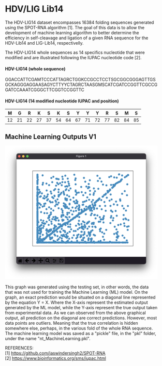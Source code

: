 # HDV/LIG Lib14

The HDV-LIG14 dataset encompasses 16384 folding sequences generated using the SPOT-RNA algorithm [1]. The goal of this data is to allow the development of machine learning algorithm to better determine the efficiency in self-cleavage and ligation of a given RNA sequence for the HDV-Lib14 and LIG-Lib14, respectivelly.

The HDV-LIG14 whole sequences as 14 specifics nucleotide that were modified and are illustrated following the IUPAC nucleotide code [2].

#### HDV-LIG14 (whole sequence)  
GGACCATTCGAMTCCCATTAGRCTGGKCCGCCTCCTSGCGGCGGGAGTTGSGCKAGGGAGGAASAGYCTTYYCTAGRCTAASGMSCATCGATCCGGTTCGCCGGATCCAAATCGGGCTTCGGTCCGGTTC  

#### HDV-LIG14 (14 modified nucleotide IUPAC and position)  
| M  | G  | R  | K  | S  | K  | S  | Y  | Y  | Y  | R  | S  | M  | S  |
|----|----|----|----|----|----|----|----|----|----|----|----|----|----|
| 12 | 21 | 22 | 27 | 37 | 54 | 64 | 67 | 71 | 72 | 77 | 82 | 84 | 85 |  
  
## Machine Learning Outputs V1

![](ML/media/nt_prediction.png)  

This graph was generated using the testing set, in other words, the data that was not used for training the Machine Learning (ML) model. On the graph, an exact prediction would be situated on a diagonal line represented by the equation Y = X. Where the X-axis represent the estimated output generated by the ML model, while the Y-axis represent the true output taken from experimental data. As we can observed from the above graphical output, all prediction on the diagonal are correct predictions. However, most data points are outliers. Meaning that the true correlation is hidden somewhere else, perhaps, in the various fold of the whole RNA sequence. The machine learning model was saved as a "pickle" file, in the "pkl" folder, under the name "nt_MachineLearning.pkl".

REFERENCES:  
[1] https://github.com/jaswindersingh2/SPOT-RNA  
[2] https://www.bioinformatics.org/sms/iupac.html  

